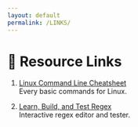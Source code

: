 ```yaml
---
layout: default
permalink: /LINKS/
---
```


# 🔗 Resource Links

1. [Linux Command Line Cheatsheet](https://cheatography.com/davechild/cheat-sheets/linux-command-line/)<br>
Every basic commands for Linux.

2. [Learn, Build, and Test Regex](https://regexr.com/)<br>
Interactive regex editor and tester.
